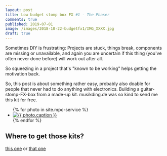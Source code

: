 ```yaml
---
layout: post
title: Low budget stomp box FX #1 - The Phaser
comments: true
published: 2019-07-01
image: /images/2018-10-22-budgetfx1/IMG_XXXX.jpg
draft: true
---
```


Sometimes DIY is frustrating: Projects are stuck, things break, components are missing or unavailable, and again you are uncertain if this thing (you've often never done before) will work out after all.

So squeezing in a project that's "known to be working" helps getting the motivation back.

So, this post is about something rather easy, probably also doable for people that never had to do anything with electronics. Building a guitar-stomp-FX-box from a made-up kit. musikding.de was so kind to send me this kit for free.

<div class="photo-gallery-frame clearfix">
  <ul class="photo-gallery-list">
    {% for photo in site.mpc-service %}
    <li>
      <a href="{{ photo.url | prepend: site.baseurl }}" name="{{ photo.title }}">
        <img src="{{ photo.image-path|remove: ".jpg"| append: '-th'|append: ".jpg" }}" alt="{{ photo.caption }}" />
      </a>
    </li>
    {% endfor %}
  </ul>
</div>
<a name="get_kits"></a>

## Where to get those kits? ##

 [this one](https://www.conrad.at/de/drucktaster-24-vdc-005-a-1-x-ausein-te-connectivity-1825910-2-tastend-1-st-701749.html) or [that one](https://www.conrad.at/de/drucktaster-12-vdc-005-a-1-x-ausein-namae-electronics-jtp-1130-tastend-1-st-705247.html)

